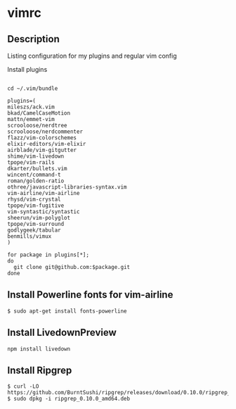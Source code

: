 # vimrc

## Description

Listing configuration for my plugins and regular vim config

Install plugins

```shell

cd ~/.vim/bundle

plugins=(
mileszs/ack.vim
bkad/CamelCaseMotion
mattn/emmet-vim
scrooloose/nerdtree
scrooloose/nerdcommenter
flazz/vim-colorschemes
elixir-editors/vim-elixir
airblade/vim-gitgutter
shime/vim-livedown
tpope/vim-rails
dkarter/bullets.vim
wincent/command-t
roman/golden-ratio
othree/javascript-libraries-syntax.vim
vim-airline/vim-airline
rhysd/vim-crystal
tpope/vim-fugitive
vim-syntastic/syntastic
sheerun/vim-polyglot
tpope/vim-surround
godlygeek/tabular
benmills/vimux
)

for package in plugins[*];
do
  git clone git@github.com:$package.git
done
```

## Install Powerline fonts for vim-airline
`$ sudo apt-get install fonts-powerline`

## Install LivedownPreview
`npm install livedown`

## Install Ripgrep
```shell
$ curl -LO https://github.com/BurntSushi/ripgrep/releases/download/0.10.0/ripgrep_0.10.0_amd64.deb
$ sudo dpkg -i ripgrep_0.10.0_amd64.deb
```

